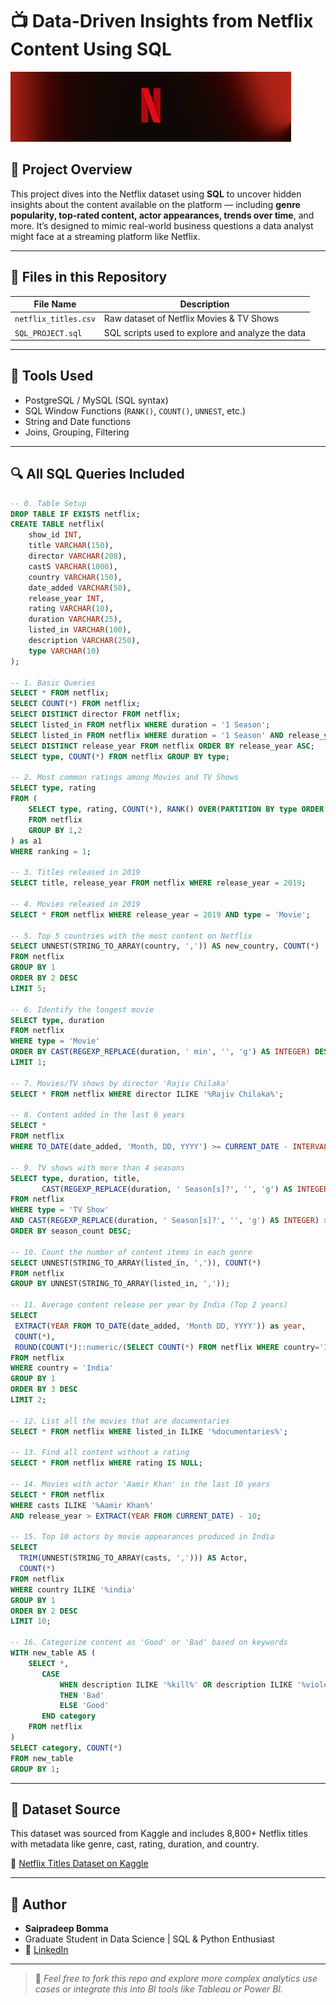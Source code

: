 # 📺 Data-Driven Insights from Netflix Content Using SQL

![Netflix Project Banner](https://github.com/saipradeep16/Netflix_Project_SQL/blob/main/netflix%20logo.jpg)

## 🧠 Project Overview
This project dives into the Netflix dataset using **SQL** to uncover hidden insights about the content available on the platform — including **genre popularity, top-rated content, actor appearances, trends over time**, and more. It’s designed to mimic real-world business questions a data analyst might face at a streaming platform like Netflix.

---

## 📁 Files in this Repository
| File Name            | Description                                      |
|---------------------|--------------------------------------------------|
| `netflix_titles.csv`| Raw dataset of Netflix Movies & TV Shows        |
| `SQL_PROJECT.sql`   | SQL scripts used to explore and analyze the data|

---

## 🔧 Tools Used
- PostgreSQL / MySQL (SQL syntax)
- SQL Window Functions (`RANK()`, `COUNT()`, `UNNEST`, etc.)
- String and Date functions
- Joins, Grouping, Filtering

---

## 🔍 All SQL Queries Included

```sql
-- 0. Table Setup
DROP TABLE IF EXISTS netflix;
CREATE TABLE netflix(
    show_id INT,
    title VARCHAR(150),
    director VARCHAR(208),
    castS VARCHAR(1000),
    country VARCHAR(150),
    date_added VARCHAR(50),
    release_year INT,
    rating VARCHAR(10),
    duration VARCHAR(25),
    listed_in VARCHAR(100),
    description VARCHAR(250),
    type VARCHAR(10)
);

-- 1. Basic Queries
SELECT * FROM netflix;
SELECT COUNT(*) FROM netflix;
SELECT DISTINCT director FROM netflix;
SELECT listed_in FROM netflix WHERE duration = '1 Season';
SELECT listed_in FROM netflix WHERE duration = '1 Season' AND release_year = 2019;
SELECT DISTINCT release_year FROM netflix ORDER BY release_year ASC;
SELECT type, COUNT(*) FROM netflix GROUP BY type;

-- 2. Most common ratings among Movies and TV Shows
SELECT type, rating
FROM (
    SELECT type, rating, COUNT(*), RANK() OVER(PARTITION BY type ORDER BY COUNT(*) DESC) as ranking
    FROM netflix
    GROUP BY 1,2
) as a1
WHERE ranking = 1;

-- 3. Titles released in 2019
SELECT title, release_year FROM netflix WHERE release_year = 2019;

-- 4. Movies released in 2019
SELECT * FROM netflix WHERE release_year = 2019 AND type = 'Movie';

-- 5. Top 5 countries with the most content on Netflix
SELECT UNNEST(STRING_TO_ARRAY(country, ',')) AS new_country, COUNT(*)
FROM netflix
GROUP BY 1
ORDER BY 2 DESC
LIMIT 5;

-- 6. Identify the longest movie
SELECT type, duration
FROM netflix
WHERE type = 'Movie'
ORDER BY CAST(REGEXP_REPLACE(duration, ' min', '', 'g') AS INTEGER) DESC
LIMIT 1;

-- 7. Movies/TV shows by director 'Rajiv Chilaka'
SELECT * FROM netflix WHERE director ILIKE '%Rajiv Chilaka%';

-- 8. Content added in the last 6 years
SELECT * 
FROM netflix 
WHERE TO_DATE(date_added, 'Month, DD, YYYY') >= CURRENT_DATE - INTERVAL '6 Years';

-- 9. TV shows with more than 4 seasons
SELECT type, duration, title,
       CAST(REGEXP_REPLACE(duration, ' Season[s]?', '', 'g') AS INTEGER) AS season_count
FROM netflix
WHERE type = 'TV Show' 
AND CAST(REGEXP_REPLACE(duration, ' Season[s]?', '', 'g') AS INTEGER) > 4
ORDER BY season_count DESC;

-- 10. Count the number of content items in each genre
SELECT UNNEST(STRING_TO_ARRAY(listed_in, ',')), COUNT(*)
FROM netflix
GROUP BY UNNEST(STRING_TO_ARRAY(listed_in, ','));

-- 11. Average content release per year by India (Top 2 years)
SELECT 
 EXTRACT(YEAR FROM TO_DATE(date_added, 'Month DD, YYYY')) as year,
 COUNT(*),
 ROUND(COUNT(*)::numeric/(SELECT COUNT(*) FROM netflix WHERE country='India')::numeric * 100,2) as Average_Content_Per_Year
FROM netflix
WHERE country = 'India'
GROUP BY 1
ORDER BY 3 DESC
LIMIT 2;

-- 12. List all the movies that are documentaries
SELECT * FROM netflix WHERE listed_in ILIKE '%documentaries%';

-- 13. Find all content without a rating
SELECT * FROM netflix WHERE rating IS NULL;

-- 14. Movies with actor 'Aamir Khan' in the last 10 years
SELECT * FROM netflix 
WHERE casts ILIKE '%Aamir Khan%' 
AND release_year > EXTRACT(YEAR FROM CURRENT_DATE) - 10;

-- 15. Top 10 actors by movie appearances produced in India
SELECT 
  TRIM(UNNEST(STRING_TO_ARRAY(casts, ','))) AS Actor,
  COUNT(*)
FROM netflix
WHERE country ILIKE '%india'
GROUP BY 1
ORDER BY 2 DESC
LIMIT 10;

-- 16. Categorize content as 'Good' or 'Bad' based on keywords
WITH new_table AS (
    SELECT *,
       CASE
           WHEN description ILIKE '%kill%' OR description ILIKE '%violence%'
           THEN 'Bad'
           ELSE 'Good'
       END category    
    FROM netflix
)
SELECT category, COUNT(*)
FROM new_table
GROUP BY 1;
```

---

## 📜 Dataset Source
This dataset was sourced from Kaggle and includes 8,800+ Netflix titles with metadata like genre, cast, rating, duration, and country.

🔗 [Netflix Titles Dataset on Kaggle](https://www.kaggle.com/datasets/shivamb/netflix-shows?resource=download)

---

## 👤 Author
- **Saipradeep Bomma**
- Graduate Student in Data Science | SQL & Python Enthusiast
- 📧 [LinkedIn](linkedin.com/in/bsaipradeep)

---

> 💬 _Feel free to fork this repo and explore more complex analytics use cases or integrate this into BI tools like Tableau or Power BI._





